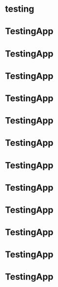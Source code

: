 # testing
# TestingApp
# TestingApp
# TestingApp
# TestingApp
# TestingApp
# TestingApp
# TestingApp
# TestingApp
# TestingApp
# TestingApp
# TestingApp
# TestingApp
